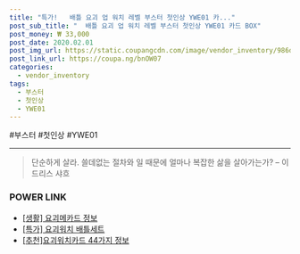```yaml
--- 
title: "특가!   배틀 요괴 업 워치 레벨 부스터 첫인상 YWE01 카..." 
post_sub_title: "  배틀 요괴 업 워치 레벨 부스터 첫인상 YWE01 카드 BOX" 
post_money: ₩ 33,000 
post_date: 2020.02.01 
post_img_url: https://static.coupangcdn.com/image/vendor_inventory/986d/761b265e52178e38e58ec713523444d812282ed83405121e25c832137349.jpg 
post_link_url: https://coupa.ng/bnOW07 
categories: 
  - vendor_inventory 
tags: 
  - 부스터 
  - 첫인상 
  - YWE01 
--- 
```

  #부스터 #첫인상 #YWE01 
<hr> 

> 단순하게 살라. 쓸데없는 절차와 일 때문에 얼마나 복잡한 삶을 살아가는가? – 이드리스 샤흐 


### POWER LINK

* <a href="https://blog.naver.com/sakai111/221760501683" target="_blank"> [생활] 요괴메카드 정보 </a>
* <a href="https://blog.naver.com/sakai111/221792551091" target="_blank">[특가] 요괴워치 배틀세트</a>
* <a href="https://blog.naver.com/fasyy4321/221792464638" target="_blank">[추천]요괴워치카드 44가지 정보</a>
